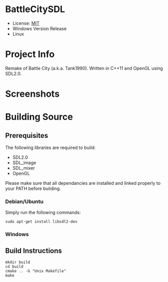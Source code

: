 # BattleCitySDL

* License: [MIT](https://mit-license.org/)
* Windows Version Release
* Linux

# Project Info

Remake of Battle City (a.k.a. Tank1990). Written in C++11 and OpenGL using SDL2.0.

# Screenshots

# Building Source

## Prerequisites

The following libraries are required to build:

- SDL2.0
- SDL_image
- SDL_mixer
- OpenGL

Please make sure that all dependancies are installed and linked properly to your PATH before building.

### Debian/Ubuntu
Simply run the following commands:
```
sudo apt-get install libsdl2-dev
```

### Windows

## Build Instructions
```
mkdir build
cd build
cmake .. -G "Unix Makefile"
make
```
